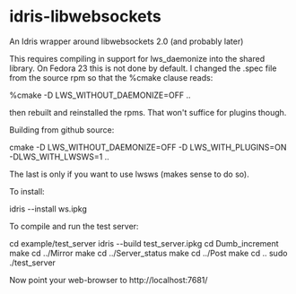 # idris-libwebsockets
An Idris wrapper around libwebsockets 2.0 (and probably later)

This requires compiling in support for lws_daemonize into the shared library. On Fedora 23 this is not done by default.
I changed the .spec file from the source rpm so that the %cmake clause reads:

%cmake -D LWS_WITHOUT_DAEMONIZE=OFF ..

then rebuilt and reinstalled the rpms. That won't suffice for plugins though.

Building from github source:

cmake -D LWS_WITHOUT_DAEMONIZE=OFF -D LWS_WITH_PLUGINS=ON -DLWS_WITH_LWSWS=1 ..

The last is only if you want to use lwsws (makes sense to do so).

To install:

idris --install ws.ipkg

To compile and run the test server:

cd example/test_server
idris --build test_server.ipkg
cd Dumb_increment
make
cd ../Mirror
make
cd ../Server_status
make
cd ../Post
make
cd ..
sudo ./test_server

Now point your web-browser to http://localhost:7681/


